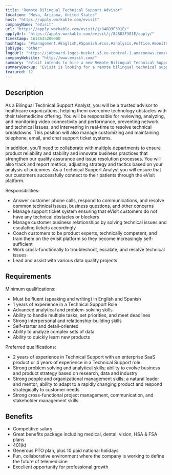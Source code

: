 ```yaml
---
title: "Remote Bilingual Technical Support Advisor"
location: "Mesa, Arizona, United States"
host: "https://apply.workable.com/evisit"
companyName: "eVisit"
url: "https://apply.workable.com/evisit/j/848D3F301E/"
applyUrl: "https://apply.workable.com/evisit/j/848D3F301E/apply/"
timestamp: 1614643200000
hashtags: "#management,#English,#Spanish,#css,#analysis,#office,#monitoring"
jobType: "other"
logoUrl: "https://jobboard-logos-bucket.s3.eu-central-1.amazonaws.com/evisit"
companyWebsite: "http://www.evisit.com/"
summary: "eVisit intends to hire a new Remote Bilingual Technical Support Advisor. If you have 1 years of experience in a Technical Support Role, consider applying."
summaryBackup: "EVisit is looking for a remote bilingual technical support advisor that has experience in: #management, #css, #analysis."
featured: 12
---
```


## Description

As a Bilingual Technical Support Analyst, you will be a trusted advisor to healthcare organizations, helping them overcome technology obstacles with their telemedicine offering. You will be responsible for reviewing, analyzing, and monitoring video connectivity and performance, preventing network and technical issues, and intervening in real-time to resolve technical breakdowns. This position will also manage customizing and maintaining telephone, email, and chat support ticket systems.

In addition, you'll need to collaborate with multiple departments to ensure product reliability and stability and innovate business practices that strengthen our quality assurance and issue resolution processes. You will also track and report metrics, adjusting strategy and tactics based on your analysis of outcomes. As a Technical Support Analyst you will ensure that our customers successfully connect to their patients through the eVisit platform.

Responsibilities:

*   Answer customer phone calls, respond to communications, and resolve common technical issues, business questions, and other concerns
*   Manage support ticket system ensuring that eVisit customers do not have any technical obstacles or blockers
*   Manage customer business relationships by solving technical issues and escalating tickets accordingly
*   Coach customers to be product experts, technically competent, and train them on the eVisit platform so they become increasingly self-sufficient
*   Work cross-functionally to troubleshoot, escalate, and resolve technical issues
*   Lead and assist with various data quality projects

## Requirements

Minimum qualifications:

*   Must be fluent (speaking and writing) in English and Spanish
*   1 years of experience in a Technical Support Role
*   Advanced analytical and problem-solving skills
*   Ability to handle multiple tasks, set priorities, and meet deadlines
*   Strong interpersonal and relationship-building skills
*   Self-starter and detail-oriented
*   Ability to analyze complex sets of data
*   Ability to quickly learn new products

Preferred qualifications:

*   2 years of experience in Technical Support with an enterprise SaaS product or 4 years of experience in a Technical Support role.
*   Strong problem solving and analytical skills; ability to evolve business and product strategy based on research, data and industry
*   Strong people and organizational management skills; a natural leader and mentor; ability to adapt to a rapidly changing product and respond strategically to customer needs
*   Strong cross-functional project management, communication, and stakeholder management skills

## Benefits

*   Competitive salary
*   Great benefits package including medical, dental, vision, HSA & FSA plans
*   401(k)
*   Generous PTO plan, plus 10 paid national holidays
*   Fun, collaborative environment where the company is working to define the future of telemedicine
*   Excellent opportunity for professional growth
